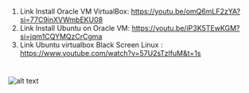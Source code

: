 1. Link Install Oracle VM VirtualBox: https://youtu.be/omQ6mLF2zYA?si=77C9inXVWmbEKU08
2. Link Install Ubuntu on Oracle VM: https://youtu.be/iP3K5TEwKGM?si=jqm1CQYMQzCrCgma
3. Link Ubuntu virtualbox Black Screen Linux : https://www.youtube.com/watch?v=57U2sTzlfuM&t=1s
#
![alt text](https://github.com/bmw-ece-ntust/internship/blob/99de7b8f5253da07c4931edeb1a268bd39e5d611/images/Oracle_VM.png)
